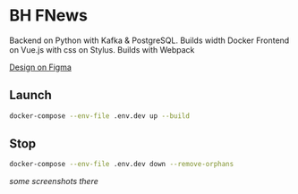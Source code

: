 # BH FNews

Backend on Python with Kafka & PostgreSQL. Builds width Docker
Frontend on Vue.js with css on Stylus. Builds with Webpack 

[Design on Figma](https://www.figma.com/file/MNauxmslUALKbRsJU9zMkR/Untitled?node-id=0%3A1)

## Launch
```bash
docker-compose --env-file .env.dev up --build
```

## Stop
```bash
docker-compose --env-file .env.dev down --remove-orphans
```

*some screenshots there*
